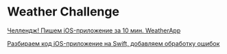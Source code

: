 #  Weather Challenge

[Челлендж! Пишем iOS-приложение за 10 мин. WeatherApp](https://youtu.be/tSXgA1kX8d8?si=o-p7IJU9a9pKNro3)

[Разбираем код iOS-приложение на Swift, добавляем обработку ошибок](https://youtu.be/y87ehgg2MKA?si=2jpLjd2VbhAJHHcJ)

